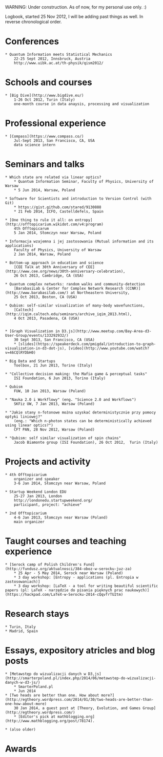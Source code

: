 WARNING: Under construction. As of now, for my personal use only. :)

Logbook, started 25 Nov 2012,
I will be adding past things as well.
In reverse chronological order.

# Conferences

	* Quantum Information meets Statistical Mechanics
		22-25 Sept 2012, Innsbruck, Austria
		http://www.uibk.ac.at/th-physik/qism2012/

# Schools and courses

	* [Big Dive](http://www.bigdive.eu/)
		1-26 Oct 2012, Turin (Italy)
		one-month course in data anaysis, processing and visualization


# Professional experience

	* [Compass](https://www.compass.co/)
		Jul-Sept 2013, San Francisco, CA, USA
		data science intern

# Seminars and talks

	* Which state are related via linear optics?
		* Quantum Information Seminar, Faculty of Physics, University of Warsaw
		* 5 Jun 2014, Warsaw, Poland 

	* Software for Scientists and introduction to Version Control (with Git)
		* https://gist.github.com/stared/9130888 
		* 21 Feb 2014, ICFO, Castelldefels, Spain 

	* [One thing to rule it all: on entropy](http://offtopicarium.wikidot.com/v4:program)
		4th Offtopicarum
		5 Jan 2014, Słomczyn near Warsaw, Poland

	* Informacja wzajemna i jej zastosowania (Mutual information and its applications)
		Faculty of Physics, University of Warsaw
		2 Jan 2014, Warsaw, Poland

	* Bottom-up approach in education and science
		[CEE Talk at 30th Anniversary of CEE](http://www.cee.org/news/30th-anniversary-celebration),
		26 Oct 2013, Cambridge, CA (USA)

	* Quantum complex networks: random walks and community-detection
		[BarabasiLab & Center for Complex Network Research (CCNR)](http://www.barabasilab.com/) at Northeastern University,
		25 Oct 2013, Boston, CA (USA)

	* Qubism: self-similar visualization of many-body wavefunctions,
		[Caltech](http://iqim.caltech.edu/seminars/archive_iqim_2013.html),
		4 Oct 2013, Pasadena, CA (USA)


	* [Graph Visualization in D3.js](http://www.meetup.com/Bay-Area-d3-User-Group/events/133292932/)
		30 Sept 3013, San Francisco, CA (USA)
		* [slides](https://speakerdeck.com/pmigdal/introduction-to-graph-visualization-in-d3-dot-js), [video](http://www.youtube.com/watch?v=46CQlRYDbH0)

	* Big Data and Startups
		Toolbox, 21 Jun 2013, Torino (Italy)

	* "Collective decision making: the Mafia game & perceptual tasks"
		ISI Foundation, 6 Jun 2013, Torino (Italy)

	* Qubism
		FUW, 10 Jan 2013, Warsaw (Poland)

	* "Nauka 2.0 i Workflowy" (eng. "Science 2.0 and Workflows")
		SKFiz UW, 7 Jan 2013, Warsaw (Poland)

	* "Jakie stany n-fotonowe można uzyskać deterministycznie przy pomocy optyki liniowej?"
		(eng.: "Which n-photon states can be deterministically achieved using linear optics?")
		CFT PAN, 28 Nov 2012, Warsaw (Poland)

	* "Qubism: self similar visualization of spin chains"
		Jacob Biamonte group (ISI Foundation), 26 Oct 2012,  Turin (Italy)


# Projects and activity

	* 4th Offtopicarium
		organizer and speaker
		3-6 Jan 2014, Słomczyn near Warsaw, Poland

	* Startup Weekend London EDU
		25-27 Jan 2013, London
		http://londonedu.startupweekend.org/
		participant, project: "achieve"

	* 2nd Offtopicarium
		4-6 Jan 2013, Słomczyn near Warsaw (Poland)
		main organizer

# Taught courses and teaching experience

	* [Serock camp of Polish Children's Fund](http://fundusz.org/aktualnosci/384-oboz-w-serocku-juz-za)
		* 25 Apr - 5 May 2014, Serock near Warsaw (Poland)  
		* 3 day workshop: [Entropy - applications (pl. Entropia w zastosowaniach)]
		* 3 day workshop: [LaTeX - a tool for writing beautiful scientific papers (pl: LaTeX - narzędzie do pisania pięknych prac naukowych)](https://hackpad.com/LaTeX-w-Serocku-2014-cQqvfrTU2tm)

# Research stays
	* Turin, Italy
	* Madrid, Spain

# Essays, expository atricles and blog posts

	* [Metawstęp do wizualizacji danych w D3,js](http://smarterpoland.pl/index.php/2014/06/metawstep-do-wizualizacji-danych-w-d3-js/)
		* SmarterPoland.pl 
		* Jun 2014
	* [Two heads are better than one. How about more?](http://egtheory.wordpress.com/2014/01/30/two-heads-are-better-than-one-how-about-more)
		30 Jan 2014, a guest post at [Theory, Evolution, and Games Group](http://egtheory.wordpress.com/)
		* [Editor's pick at mathblogging.org](http://www.mathblogging.org/post/78174).

	* (also older)

# Awards